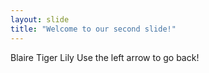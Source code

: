 ```yaml
---
layout: slide
title: "Welcome to our second slide!"
---
```

Blaire Tiger Lily
Use the left arrow to go back!
